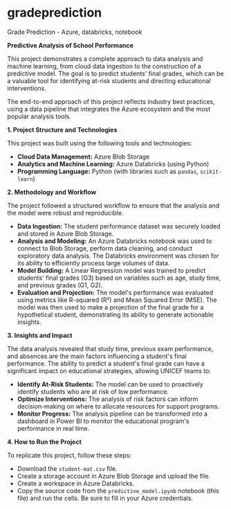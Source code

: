 # gradeprediction
 Grade Prediction - Azure, databricks, notebook

**Predictive Analysis of School Performance**

This project demonstrates a complete approach to data analysis and machine learning, from cloud data ingestion to the construction of a predictive model. The goal is to predict students' final grades, which can be a valuable tool for identifying at-risk students and directing educational interventions.

The end-to-end approach of this project reflects industry best practices, using a data pipeline that integrates the Azure ecosystem and the most popular analysis tools.

**1. Project Structure and Technologies**

This project was built using the following tools and technologies:

* **Cloud Data Management:** Azure Blob Storage
* **Analytics and Machine Learning:** Azure Databricks (using Python)
* **Programming Language:** Python (with libraries such as `pandas`, `scikit-learn`)

**2. Methodology and Workflow**

The project followed a structured workflow to ensure that the analysis and the model were robust and reproducible.

* **Data Ingestion:** The student performance dataset was securely loaded and stored in Azure Blob Storage.
* **Analysis and Modeling:** An Azure Databricks notebook was used to connect to Blob Storage, perform data cleaning, and conduct exploratory data analysis. The Databricks environment was chosen for its ability to efficiently process large volumes of data.
* **Model Building:** A Linear Regression model was trained to predict students' final grades (G3) based on variables such as age, study time, and previous grades (G1, G2).
* **Evaluation and Projection:** The model's performance was evaluated using metrics like R-squared (R²) and Mean Squared Error (MSE). The model was then used to make a projection of the final grade for a hypothetical student, demonstrating its ability to generate actionable insights.

**3. Insights and Impact**

The data analysis revealed that study time, previous exam performance, and absences are the main factors influencing a student's final performance. The ability to predict a student's final grade can have a significant impact on educational strategies, allowing UNICEF teams to:

* **Identify At-Risk Students:** The model can be used to proactively identify students who are at risk of low performance.
* **Optimize Interventions:** The analysis of risk factors can inform decision-making on where to allocate resources for support programs.
* **Monitor Progress:** The analysis pipeline can be transformed into a dashboard in Power BI to monitor the educational program's performance in real time.

**4. How to Run the Project**

To replicate this project, follow these steps:

* Download the `student-mat.csv` file.
* Create a storage account in Azure Blob Storage and upload the file.
* Create a workspace in Azure Databricks.
* Copy the source code from the `predictive_model.ipynb` notebook (this file) and run the cells. Be sure to fill in your Azure credentials.


